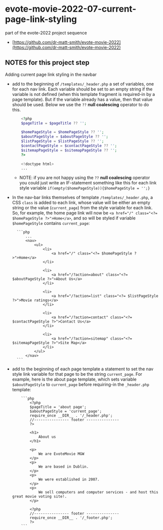 # evote-movie-2022-07-current-page-link-styling

part of the evote-2022 project sequence

- [https://github.com/dr-matt-smith/evote-movie-2022](https://github.com/dr-matt-smith/evote-movie-2022)


## NOTES for this project step

Adding current page link styling in the navbar

- add to the beginning of `/templates/_header.php` a set of variables, one for each nav link. Each variable should be set to an empty string if the variable is not defined (when this template fragment is required-in by a page template). But if the variable already has a value, then that value should be used. Below we use the `??` **null coalescing** operator to do this. 


    ```php
        <?php
        $pageTitle = $pageTitle ?? '';
        
        $homePageStyle = $homePageStyle ?? '';
        $aboutPageStyle = $aboutPageStyle ?? '';
        $listPageStyle = $listPageStyle ?? '';
        $contactPageStyle = $contactPageStyle ?? '';
        $sitemapPageStyle = $sitemapPageStyle ?? '';
        ?>
        
        <!doctype html>
        ...
    ```
  - NOTE: if you are not happy using the `??` **null coalescing** operator you could just write an IF-statement something like this for each link style variable `if(empty($homePageStyle)){$homePageStyle = '';}`


- In the nav-bar links themselves of template `/templates/_header.php`, a CSS `class` is added to each link, whose value will be either an empty string or the value (`current_page`) from the style variable for each link. So, for example, the home page link will now be `<a href="/" class="<?= $homePageStyle ?>">Home</a>`, and so will be styled if variable `$homePageStyle` contains `current_page`:

        ```php
            ...
            <nav>
                <ul>
                    <li>
                        <a href="/" class="<?= $homePageStyle ?>">Home</a>
                    </li>
        
                    <li>
                        <a href="/?action=about" class="<?= $aboutPageStyle ?>">About Us</a>
                    </li>
        
                    <li>
                        <a href="/?action=list" class="<?= $listPageStyle ?>">Movie ratings</a>
                    </li>
        
                    <li>
                        <a href="/?action=contact" class="<?= $contactPageStyle ?>">Contact Us</a>
                    </li>
        
                    <li>
                        <a href="/?action=sitemap" class="<?= $sitemapPageStyle ?>">Site Map</a>
                    </li>
                </ul>
            </nav>
        ```

- add to the beginning of each page template a statement to set the nav style link variable for that page to be the string `current_page`. For example, here is the about page template, which sets variable `$aboutPageStyle` to `current_page` before requiring-in the `_header.php` template:

          ```php
              <?php
              $pageTitle = 'about page';
              $aboutPageStyle = 'current_page';
              require_once __DIR__ . '/_header.php';
              //---------------- footer ---------------
              ?>
        
              <h1>
                  About us
              </h1>
        
              <p>
                  We are EvoteMovie MGW
              </p>
              <p>
                  We are based in Dublin.
              </p>
              <p>
                  We were established in 2007.
              </p>
              <p>
                  We sell computers and computer services - and host this great movie voting site!.
              </p>
        
              <?php
              //---------------- footer ---------------
              require_once __DIR__ . '/_footer.php';
              ?>
          ```
